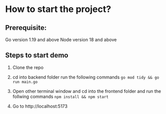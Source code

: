 # How to start the project?

## Prerequisite:

Go version 1.19 and above
Node version 18 and above

## Steps to start demo

1.  Clone the repo

2.  cd into backend folder run the following commands
    `go mod tidy && go run main.go`
3.  Open other terminal window and cd into the frontend folder and run the follwing commands
    `npm install && npm start`

4.  Go to http://localhost:5173
